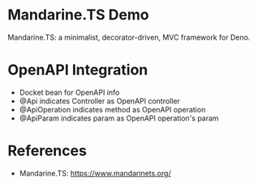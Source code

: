 Mandarine.TS Demo
=================

Mandarine.TS: a minimalist, decorator-driven, MVC framework for Deno.

# OpenAPI Integration

* Docket bean for OpenAPI info
* @Api indicates Controller as OpenAPI controller
* @ApiOperation indicates method as OpenAPI operation
* @ApiParam indicates param as OpenAPI operation's param

# References

* Mandarine.TS: https://www.mandarinets.org/
